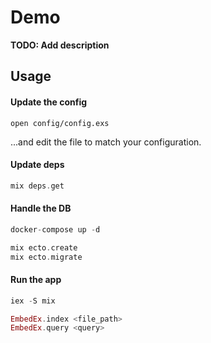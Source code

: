 # Demo

**TODO: Add description**

## Usage

#### Update the config

```
open config/config.exs
```
...and edit the file to match your configuration.

#### Update deps

```elixir
mix deps.get
```

#### Handle the DB

```elixir
docker-compose up -d

mix ecto.create
mix ecto.migrate
```

#### Run the app

```elixir
iex -S mix

EmbedEx.index <file_path>
EmbedEx.query <query>
```
